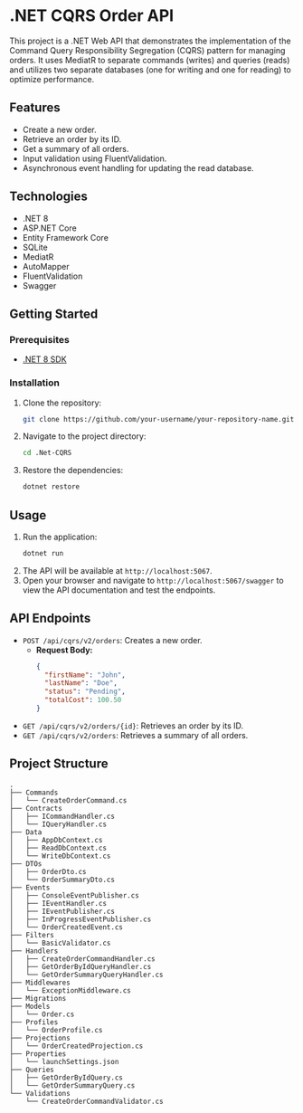 # .NET CQRS Order API

This project is a .NET Web API that demonstrates the implementation of the Command Query Responsibility Segregation (CQRS) pattern for managing orders. It uses MediatR to separate commands (writes) and queries (reads) and utilizes two separate databases (one for writing and one for reading) to optimize performance.

## Features

*   Create a new order.
*   Retrieve an order by its ID.
*   Get a summary of all orders.
*   Input validation using FluentValidation.
*   Asynchronous event handling for updating the read database.

## Technologies

*   .NET 8
*   ASP.NET Core
*   Entity Framework Core
*   SQLite
*   MediatR
*   AutoMapper
*   FluentValidation
*   Swagger

## Getting Started

### Prerequisites

*   [.NET 8 SDK](https://dotnet.microsoft.com/download/dotnet/8.0)

### Installation

1.  Clone the repository:
    ```bash
    git clone https://github.com/your-username/your-repository-name.git
    ```
2.  Navigate to the project directory:
    ```bash
    cd .Net-CQRS
    ```
3.  Restore the dependencies:
    ```bash
    dotnet restore
    ```

## Usage

1.  Run the application:
    ```bash
    dotnet run
    ```
2.  The API will be available at `http://localhost:5067`.
3.  Open your browser and navigate to `http://localhost:5067/swagger` to view the API documentation and test the endpoints.

## API Endpoints

*   `POST /api/cqrs/v2/orders`: Creates a new order.
    *   **Request Body:**
        ```json
        {
          "firstName": "John",
          "lastName": "Doe",
          "status": "Pending",
          "totalCost": 100.50
        }
        ```
*   `GET /api/cqrs/v2/orders/{id}`: Retrieves an order by its ID.
*   `GET /api/cqrs/v2/orders`: Retrieves a summary of all orders.

## Project Structure

```
.
├── Commands
│   └── CreateOrderCommand.cs
├── Contracts
│   ├── ICommandHandler.cs
│   └── IQueryHandler.cs
├── Data
│   ├── AppDbContext.cs
│   ├── ReadDbContext.cs
│   └── WriteDbContext.cs
├── DTOs
│   ├── OrderDto.cs
│   └── OrderSummaryDto.cs
├── Events
│   ├── ConsoleEventPublisher.cs
│   ├── IEventHandler.cs
│   ├── IEventPublisher.cs
│   ├── InProgressEventPublisher.cs
│   └── OrderCreatedEvent.cs
├── Filters
│   └── BasicValidator.cs
├── Handlers
│   ├── CreateOrderCommandHandler.cs
│   ├── GetOrderByIdQueryHandler.cs
│   └── GetOrderSummaryQueryHandler.cs
├── Middlewares
│   └── ExceptionMiddleware.cs
├── Migrations
├── Models
│   └── Order.cs
├── Profiles
│   └── OrderProfile.cs
├── Projections
│   └── OrderCreatedProjection.cs
├── Properties
│   └── launchSettings.json
├── Queries
│   ├── GetOrderByIdQuery.cs
│   └── GetOrderSummaryQuery.cs
└── Validations
    └── CreateOrderCommandValidator.cs
```
